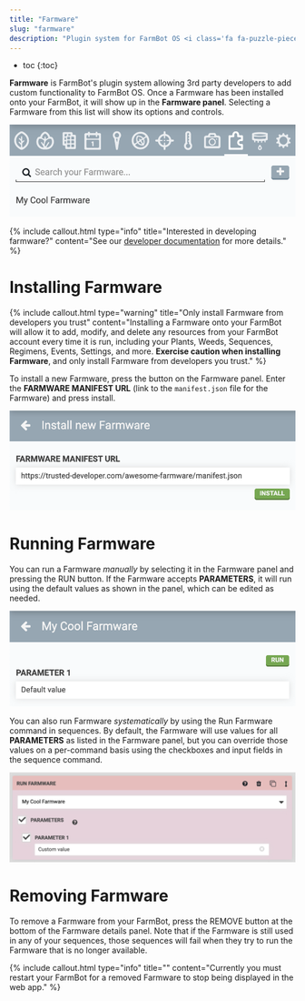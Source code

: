 ```yaml
---
title: "Farmware"
slug: "farmware"
description: "Plugin system for FarmBot OS <i class='fa fa-puzzle-piece'></i>\n[Open this panel in the app](https://my.farm.bot/app/designer/farmware)"
---
```


* toc
{:toc}

**Farmware** is FarmBot's plugin system allowing 3rd party developers to add custom functionality to FarmBot OS. Once a Farmware has been installed onto your FarmBot, it will show up in the **Farmware panel**. Selecting a Farmware from this list will show its options and controls.

![Screen Shot 2020-06-29 at 10.08.06 PM.png](_images/Screen_Shot_2020-06-29_at_10.08.06_PM.png)



{%
include callout.html
type="info"
title="Interested in developing farmware?"
content="See our [developer documentation](https://developer.farm.bot/docs/farmware) for more details."
%}

# Installing Farmware

{%
include callout.html
type="warning"
title="Only install Farmware from developers you trust"
content="Installing a Farmware onto your FarmBot will allow it to add, modify, and delete any resources from your FarmBot account every time it is run, including your Plants, Weeds, Sequences, Regimens, Events, Settings, and more. **Exercise caution when installing Farmware**, and only install Farmware from developers you trust."
%}

To install a new Farmware, press the <span class="fb-button fb-gray"><i class='fa fa-plus'></i></span> button on the Farmware panel. Enter the **FARMWARE MANIFEST URL** (link to the `manifest.json` file for the Farmware) and press <span class="fb-button fb-green">install</span>.

![Screen Shot 2020-06-29 at 9.36.08 PM.png](_images/Screen_Shot_2020-06-29_at_9.36.08_PM.png)

# Running Farmware

You can run a Farmware *manually* by selecting it in the Farmware panel and pressing the <span class="fb-button fb-green">RUN</span> button. If the Farmware accepts **PARAMETERS**, it will run using the default values as shown in the panel, which can be edited as needed.

![Screen Shot 2020-06-29 at 9.55.17 PM.png](_images/Screen_Shot_2020-06-29_at_9.55.17_PM.png)

You can also run Farmware *systematically* by using the <span class="fb-step fb-run-farmware">Run Farmware</span> command in sequences. By default, the Farmware will use values for all **PARAMETERS** as listed in the Farmware panel, but you can override those values on a per-command basis using the checkboxes and input fields in the sequence command.

![Screen Shot 2020-06-29 at 9.53.16 PM.png](_images/Screen_Shot_2020-06-29_at_9.53.16_PM.png)

# Removing Farmware
To remove a Farmware from your FarmBot, press the <span class="fb-button fb-red">REMOVE</span> button at the bottom of the Farmware details panel. Note that if the Farmware is still used in any of your sequences, those sequences will fail when they try to run the Farmware that is no longer available.

{%
include callout.html
type="info"
title=""
content="Currently you must restart your FarmBot for a removed Farmware to stop being displayed in the web app."
%}

